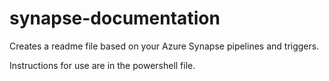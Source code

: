 # synapse-documentation
Creates a readme file based on your Azure Synapse pipelines and triggers.

Instructions for use are in the powershell file.
